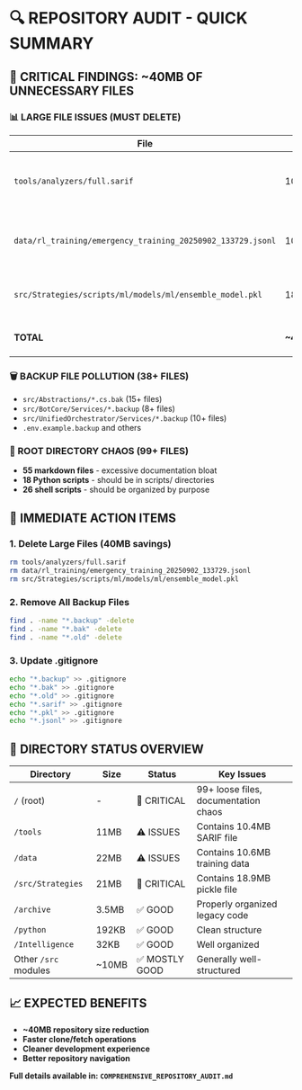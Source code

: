 # 🔍 REPOSITORY AUDIT - QUICK SUMMARY

## 🚨 CRITICAL FINDINGS: ~40MB OF UNNECESSARY FILES

### 📊 LARGE FILE ISSUES (MUST DELETE)
| File | Size | Issue |
|------|------|-------|
| `tools/analyzers/full.sarif` | 10.4MB | Build artifact - should not be committed |
| `data/rl_training/emergency_training_20250902_133729.jsonl` | 10.6MB | Training data - should use external storage |
| `src/Strategies/scripts/ml/models/ml/ensemble_model.pkl` | 18.9MB | ML model - should not be in git |
| **TOTAL** | **~40MB** | **Immediate repository bloat** |

### 🗑️ BACKUP FILE POLLUTION (38+ FILES)
- `src/Abstractions/*.cs.bak` (15+ files)
- `src/BotCore/Services/*.backup` (8+ files)
- `src/UnifiedOrchestrator/Services/*.backup` (10+ files)
- `.env.example.backup` and others

### 📄 ROOT DIRECTORY CHAOS (99+ FILES)
- **55 markdown files** - excessive documentation bloat
- **18 Python scripts** - should be in scripts/ directories
- **26 shell scripts** - should be organized by purpose

## 🎯 IMMEDIATE ACTION ITEMS

### 1. Delete Large Files (40MB savings)
```bash
rm tools/analyzers/full.sarif
rm data/rl_training/emergency_training_20250902_133729.jsonl  
rm src/Strategies/scripts/ml/models/ml/ensemble_model.pkl
```

### 2. Remove All Backup Files
```bash
find . -name "*.backup" -delete
find . -name "*.bak" -delete
find . -name "*.old" -delete
```

### 3. Update .gitignore
```bash
echo "*.backup" >> .gitignore
echo "*.bak" >> .gitignore
echo "*.old" >> .gitignore
echo "*.sarif" >> .gitignore
echo "*.pkl" >> .gitignore
echo "*.jsonl" >> .gitignore
```

## 📂 DIRECTORY STATUS OVERVIEW

| Directory | Size | Status | Key Issues |
|-----------|------|--------|------------|
| `/` (root) | - | 🚨 CRITICAL | 99+ loose files, documentation chaos |
| `/tools` | 11MB | ⚠️ ISSUES | Contains 10.4MB SARIF file |
| `/data` | 22MB | ⚠️ ISSUES | Contains 10.6MB training data |
| `/src/Strategies` | 21MB | 🚨 CRITICAL | Contains 18.9MB pickle file |
| `/archive` | 3.5MB | ✅ GOOD | Properly organized legacy code |
| `/python` | 192KB | ✅ GOOD | Clean structure |
| `/Intelligence` | 32KB | ✅ GOOD | Well organized |
| Other `/src` modules | ~10MB | ✅ MOSTLY GOOD | Generally well-structured |

## 📈 EXPECTED BENEFITS
- **~40MB repository size reduction**
- **Faster clone/fetch operations**
- **Cleaner development experience**
- **Better repository navigation**

**Full details available in: `COMPREHENSIVE_REPOSITORY_AUDIT.md`**